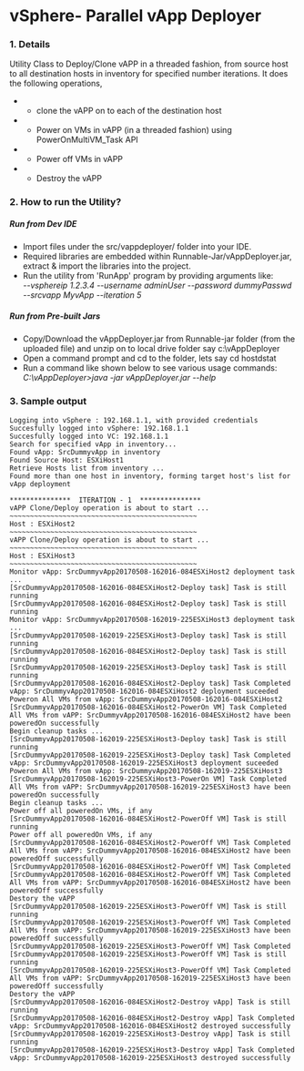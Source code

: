 # vSphere- Parallel vApp Deployer
### 1. Details
Utility Class to Deploy/Clone vAPP in a threaded fashion, from source host to all destination hosts in inventory for specified number iterations. It does the following operations,
 * - clone the vAPP on to each of the destination host
 * - Power on VMs in vAPP (in a threaded fashion) using PowerOnMultiVM_Task API
 * - Power off VMs in vAPP
 * - Destroy the vAPP

### 2. How to run the Utility?
##### Run from Dev IDE

 * Import files under the src/vappdeployer/ folder into your IDE.
 * Required libraries are embedded within Runnable-Jar/vAppDeployer.jar, extract & import the libraries into the project.
 *  Run the utility from 'RunApp' program by providing arguments like:  
 _--vsphereip 1.2.3.4 --username adminUser --password dummyPasswd --srcvapp MyvApp --iteration 5_

##### Run from Pre-built Jars
 * Copy/Download the vAppDeployer.jar from Runnable-jar folder (from the uploaded file) and unzip on to local drive folder say c:\vAppDeployer
 * Open a command prompt and cd to the folder, lets say cd hostdstat
 * Run a command like shown below to see various usage commands:  
 _C:\vAppDeployer>java -jar vAppDeployer.jar --help_
 
### 3. Sample output
```
Logging into vSphere : 192.168.1.1, with provided credentials
Succesfully logged into vSphere: 192.168.1.1
Succesfully logged into VC: 192.168.1.1
Search for specified vApp in inventory...
Found vApp: SrcDummyvApp in inventory
Found Source Host: ESXiHost1
Retrieve Hosts list from inventory ...
Found more than one host in inventory, forming target host's list for vApp deployment

***************  ITERATION - 1  *************** 
vAPP Clone/Deploy operation is about to start ...
~~~~~~~~~~~~~~~~~~~~~~~~~~~~~~~~~~~~~~~~~~~~~~
Host : ESXiHost2
~~~~~~~~~~~~~~~~~~~~~~~~~~~~~~~~~~~~~~~~~~~~~~
vAPP Clone/Deploy operation is about to start ...
~~~~~~~~~~~~~~~~~~~~~~~~~~~~~~~~~~~~~~~~~~~~~~
Host : ESXiHost3
~~~~~~~~~~~~~~~~~~~~~~~~~~~~~~~~~~~~~~~~~~~~~~
Monitor vApp: SrcDummyvApp20170508-162016-084ESXiHost2 deployment task ...
[SrcDummyvApp20170508-162016-084ESXiHost2-Deploy task] Task is still running
[SrcDummyvApp20170508-162016-084ESXiHost2-Deploy task] Task is still running
Monitor vApp: SrcDummyvApp20170508-162019-225ESXiHost3 deployment task ...
[SrcDummyvApp20170508-162019-225ESXiHost3-Deploy task] Task is still running
[SrcDummyvApp20170508-162016-084ESXiHost2-Deploy task] Task is still running
[SrcDummyvApp20170508-162019-225ESXiHost3-Deploy task] Task is still running
[SrcDummyvApp20170508-162016-084ESXiHost2-Deploy task] Task Completed
vApp: SrcDummyvApp20170508-162016-084ESXiHost2 deployment suceeded
Poweron All VMs from vApp: SrcDummyvApp20170508-162016-084ESXiHost2
[SrcDummyvApp20170508-162016-084ESXiHost2-PowerOn VM] Task Completed
All VMs from vAPP: SrcDummyvApp20170508-162016-084ESXiHost2 have been poweredOn successfully
Begin cleanup tasks ...
[SrcDummyvApp20170508-162019-225ESXiHost3-Deploy task] Task is still running
[SrcDummyvApp20170508-162019-225ESXiHost3-Deploy task] Task Completed
vApp: SrcDummyvApp20170508-162019-225ESXiHost3 deployment suceeded
Poweron All VMs from vApp: SrcDummyvApp20170508-162019-225ESXiHost3
[SrcDummyvApp20170508-162019-225ESXiHost3-PowerOn VM] Task Completed
All VMs from vAPP: SrcDummyvApp20170508-162019-225ESXiHost3 have been poweredOn successfully
Begin cleanup tasks ...
Power off all poweredOn VMs, if any
[SrcDummyvApp20170508-162016-084ESXiHost2-PowerOff VM] Task is still running
Power off all poweredOn VMs, if any
[SrcDummyvApp20170508-162016-084ESXiHost2-PowerOff VM] Task Completed
All VMs from vAPP: SrcDummyvApp20170508-162016-084ESXiHost2 have been poweredOff successfully
[SrcDummyvApp20170508-162016-084ESXiHost2-PowerOff VM] Task Completed
[SrcDummyvApp20170508-162016-084ESXiHost2-PowerOff VM] Task Completed
All VMs from vAPP: SrcDummyvApp20170508-162016-084ESXiHost2 have been poweredOff successfully
Destory the vAPP
[SrcDummyvApp20170508-162019-225ESXiHost3-PowerOff VM] Task is still running
[SrcDummyvApp20170508-162019-225ESXiHost3-PowerOff VM] Task Completed
All VMs from vAPP: SrcDummyvApp20170508-162019-225ESXiHost3 have been poweredOff successfully
[SrcDummyvApp20170508-162019-225ESXiHost3-PowerOff VM] Task Completed
[SrcDummyvApp20170508-162019-225ESXiHost3-PowerOff VM] Task is still running
[SrcDummyvApp20170508-162019-225ESXiHost3-PowerOff VM] Task Completed
All VMs from vAPP: SrcDummyvApp20170508-162019-225ESXiHost3 have been poweredOff successfully
Destory the vAPP
[SrcDummyvApp20170508-162016-084ESXiHost2-Destroy vApp] Task is still running
[SrcDummyvApp20170508-162016-084ESXiHost2-Destroy vApp] Task Completed
vApp: SrcDummyvApp20170508-162016-084ESXiHost2 destroyed successfully
[SrcDummyvApp20170508-162019-225ESXiHost3-Destroy vApp] Task is still running
[SrcDummyvApp20170508-162019-225ESXiHost3-Destroy vApp] Task Completed
vApp: SrcDummyvApp20170508-162019-225ESXiHost3 destroyed successfully
```
